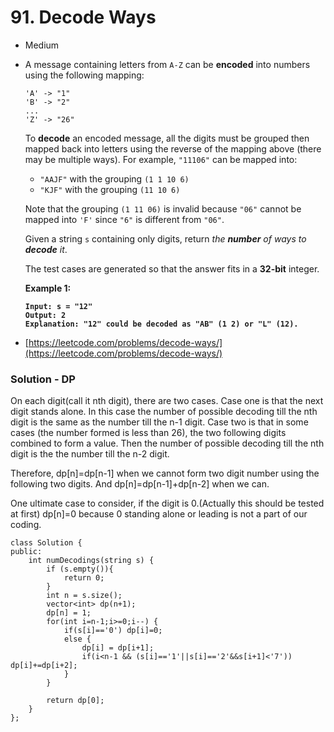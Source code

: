 # 91. Decode Ways

* Medium
*   A message containing letters from `A-Z` can be **encoded** into numbers using the following mapping:

    ```
    'A' -> "1"
    'B' -> "2"
    ...
    'Z' -> "26"
    ```

    To **decode** an encoded message, all the digits must be grouped then mapped back into letters using the reverse of the mapping above (there may be multiple ways). For example, `"11106"` can be mapped into:

    * `"AAJF"` with the grouping `(1 1 10 6)`
    * `"KJF"` with the grouping `(11 10 6)`

    Note that the grouping `(1 11 06)` is invalid because `"06"` cannot be mapped into `'F'` since `"6"` is different from `"06"`.

    Given a string `s` containing only digits, return _the **number** of ways to **decode** it_.

    The test cases are generated so that the answer fits in a **32-bit** integer.

    &#x20;

    **Example 1:**

    <pre><code><strong>Input: s = "12"
    </strong><strong>Output: 2
    </strong><strong>Explanation: "12" could be decoded as "AB" (1 2) or "L" (12).
    </strong></code></pre>


* [https://leetcode.com/problems/decode-ways/](https://leetcode.com/problems/decode-ways/)

### Solution - DP

On each digit(call it nth digit), there are two cases. Case one is that the next digit stands alone. In this case the number of possible decoding till the nth digit is the same as the number till the n-1 digit. Case two is that in some cases (the number formed is less than 26), the two following digits combined to form a value. Then the number of possible decoding till the nth digit is the the number till the n-2 digit.&#x20;

Therefore, dp\[n]=dp\[n-1] when we cannot form two digit number using the following two digits. And dp\[n]=dp\[n-1]+dp\[n-2] when we can.&#x20;

One ultimate case to consider, if the digit is 0.(Actually this should be tested at first) dp\[n]=0 because 0 standing alone or leading is not a part of our coding.&#x20;

```
class Solution {
public:
    int numDecodings(string s) {
        if (s.empty()){
            return 0;
        }
        int n = s.size();
        vector<int> dp(n+1);
        dp[n] = 1;
        for(int i=n-1;i>=0;i--) {
            if(s[i]=='0') dp[i]=0;
            else {
                dp[i] = dp[i+1];
                if(i<n-1 && (s[i]=='1'||s[i]=='2'&&s[i+1]<'7')) dp[i]+=dp[i+2];
            }
        }
        
        return dp[0];   
    }
};
```

